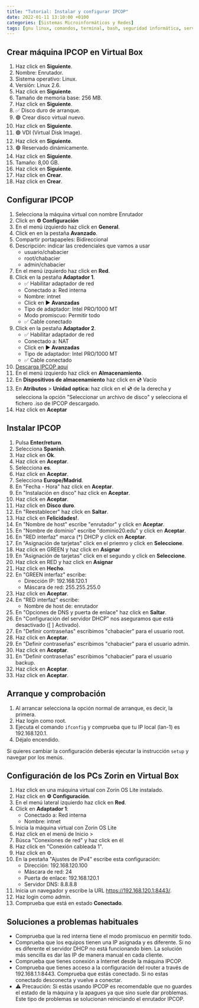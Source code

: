 ```yaml
---
title: "Tutorial: Instalar y configurar IPCOP"
date: 2022-01-11 13:10:00 +0100
categories: [Sistemas Microinformáticos y Redes]
tags: [gnu linux, comandos, terminal, bash, seguridad informática, servicios en red, smr]
---
```


## Crear máquina IPCOP en Virtual Box

1. Haz click en **Siguiente**.
1. Nombre: Enrutador.
1. Sistema operativo: Linux.
1. Versión: Linux 2.6.
1. Haz click en **Siguiente**.
1. Tamaño de memoria base: 256 MB.
1. Haz click en **Siguiente**.
1. ✅ Disco duro de arranque.
1. 🟢 Crear disco virtual nuevo.
1. Haz click en **Siguiente**.
1. 🟢 VDI (Virtual Disk Image).
1. Haz click en **Siguiente**.
1. 🟢 Reservado dinámicamente.
1. Haz click en **Siguiente**.
1. Tamaño: 8,00 GB.
1. Haz click en **Siguiente**.
1. Haz click en **Crear**.
1. Haz click en **Crear**.

## Configurar IPCOP

1. Selecciona la máquina virtual con nombre Enrutador
1. Click en **⚙ Configuración**
1. En el menú izquierdo haz click en **General**.
1. Click en en la pestaña **Avanzado**.
1. Compartir portapapeles: Bidireccional
1. Descripción: indicar las credenciales que vamos a usar
    - usuario/chabacier
    - root/chabacier
    - admin/chabacier
1. En el menú izquierdo haz click en **Red**.
1. Click en la pestaña **Adaptador 1**.
    - ✅ Habilitar adaptador de red
    - Conectado a: Red interna 
    - Nombre: intnet
    - Click en **▶ Avanzadas**
    - Tipo de adaptador: Intel PRO/1000 MT
    - Modo promiscuo: Permitir todo
    - ✅ Cable conectado
1. Click en la pestaña **Adaptador 2**.
    - ✅ Habilitar adaptador de red
    - Conectado a: NAT
    - Click en **▶ Avanzadas**
    - Tipo de adaptador: Intel PRO/1000 MT
    - ✅ Cable conectado
1. [Descarga IPCOP aquí](https://www.ipcop.org/download.html)
1. En el menú izquierdo haz click en **Almacenamiento**.
1. En **Dispositivos de almacenamiento** haz click en 💿 Vacío
1. En **Atributos** > **Unidad optica:** haz click en el 💿 de la derecha y selecciona la opción "Seleccionar un archivo de disco" y selecciona el fichero .iso de IPCOP descargado.
1. Haz click en **Aceptar**

## Instalar IPCOP

1. Pulsa **Enter/return**.
1. Selecciona **Spanish**.
1. Haz click en **Ok**.
1. Haz click en **Aceptar**.
1. Selecciona **es**.
1. Haz click en **Aceptar**.
1. Selecciona **Europe/Madrid**.
1. En "Fecha - Hora" haz click en **Aceptar**.
1. En "Instalación en disco" haz click en **Aceptar**.
1. Haz click en **Aceptar**.
1. Haz click en **Disco duro**.
1. En "Reestablecer" haz click en **Saltar**.
1. Haz click en **Felicidades!**.
1. En "Nombre de host" escribe "enrutador" y click en **Aceptar**.
1. En "Nombre de dominio" escribe "dominio20.edu" y click en **Aceptar**.
1. En "RED interfaz" marca (*) DHCP y click en **Aceptar**.
1. En "Asignación de tarjetas" click en el priemro y click en **Seleccione**.
1. Haz click en GREEN y haz click en **Asignar**
1. En "Asignación de tarjetas" click en el segundo y click en **Seleccione**.
1. Haz click en RED y haz click en **Asignar**
1. Haz click en **Hecho**.
1. En "GREEN interfaz" escribe:
    - Dirección IP: 192.168.120.1
    - Máscara de red: 255.255.255.0
1. Haz click en **Aceptar**.
1. En "RED interfaz" escribe:
    - Nombre de host de: enrutador
1. En "Opciones de DNS y puerta de enlace" haz click en **Saltar**.
1. En "Configuración del servidor DHCP" nos aseguramos que está desactivado ([ ] Activado).
1. En "Definir contraseñas" escribimos "chabacier" para el usuario root.
1. Haz click en **Aceptar**.
1. En "Definir contraseñas" escribimos "chabacier" para el usuario admin.
1. Haz click en **Aceptar**.
1. En "Definir contraseñas" escribimos "chabacier" para el usuario backup.
1. Haz click en **Aceptar**.
1. Haz click en **Aceptar**.

## Arranque y comprobación

1. Al arrancar selecciona la opción normal de arranque, es decir, la primera.
1. Haz login como root.
1. Ejecuta el comando `ifconfig` y comprueba que tu IP local (lan-1) es 192.168.120.1.
1. Déjalo encendido.

Si quieres cambiar la configuración deberás ejecutar la instrucción `setup` y navegar por los menús.


## Configuración de los PCs Zorin en Virtual Box

1. Haz click en una máquina virtual con Zorin OS Lite instalado.
1. Haz click en **⚙️ Configuración**.
1. En el menú lateral izquierdo haz click en **Red**.
1. Click en **Adaptador 1**:
    - Conectado a: Red interna 
    - Nombre: intnet
1. Inicia la máquina virtual con Zorin OS Lite
1. Haz click en el menú de Inicio > 
1. Búsca "Conexiones de red" y haz click en él
1. Haz click en "Conexión cableada 1".
1. Haz click en ⚙️.
1. En la pestaña "Ajustes de IPv4" escribe esta configuración:
    - Dirección: 192.168.120.100
    - Máscara de red: 24
    - Puerta de enlace: 192.168.120.1
    - Servidor DNS: 8.8.8.8
1. Inicia un navegador y escribe la URL https://192.168.120.1:8443/.
1. Haz login como admin.
1. Comprueba que está en estado **Conectado**.


## Soluciones a problemas habituales

- Comprueba que la red interna tiene el modo promiscuo en permitir todo.
- Comprueba que los equipos tienen una IP asignada y es diferente. Si no es diferente el servidor DHCP no está funcionando bien. La solución más sencilla es dar las IP de manera manual en cada cliente.
- Comprueba que tienes conexión a Internet desde la máquina IPCOP.
- Comprueba que tienes acceso a la configuración del router a través de 192.168.1.1:8443. Comprueba que estás conectado. Si no estas conectado desconecta y vuelve a conectar.
- ⚠️ Precaución: Si estás usando IPCOP es recomendable que no guardes el estado de la máquina y la apagues ya que sino suele dar problemas. Este tipo de problemas se solucionan reiniciando el enrutador IPCOP.